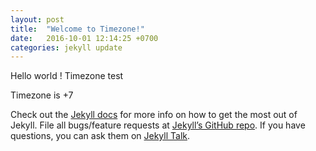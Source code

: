 ```yaml
---
layout: post
title:  "Welcome to Timezone!"
date:   2016-10-01 12:14:25 +0700
categories: jekyll update
---
```

Hello world ! Timezone test

Timezone is +7



Check out the [Jekyll docs][jekyll-docs] for more info on how to get the most out of Jekyll. File all bugs/feature requests at [Jekyll’s GitHub repo][jekyll-gh]. If you have questions, you can ask them on [Jekyll Talk][jekyll-talk].

[jekyll-docs]: http://jekyllrb.com/docs/home
[jekyll-gh]:   https://github.com/jekyll/jekyll
[jekyll-talk]: https://talk.jekyllrb.com/
